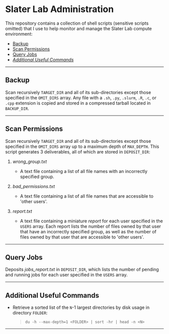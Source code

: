 # Slater Lab Administration

This repository contains a collection of shell scripts (sensitive scripts omitted) that I use to help monitor and manage the Slater Lab compute environment:

* [Backup](#backup)
* [Scan Permissions](#scan-permissions)
* [Query Jobs](#query-jobs)
* [*Additional Useful Commands*](#additional-useful-commands)

---

## Backup
 
Scan recursively `TARGET_DIR` and all of its sub-directories except those specified in the `OMIT_DIRS` array. Any file with a `.sh`, `.py`, `.slurm`, `.R`, `.c`, or `.cpp` extension is copied and stored in a compressed tarball located in `BACKUP_DIR`.

---

## Scan Permissions

Scan recursively `TARGET_DIR` and all of its sub-directories except those specified in the `OMIT_DIRS` array up to a maximum depth of `MAX_DEPTH`. This script generates 3 deliverables, all of which are stored in `DEPOSIT_DIR`:

1) *wrong_group.txt*

    * A text file containing a list of all file names with an incorrectly specified group.
    
2) *bad_permissions.txt*

    * A text file containing a list of all file names that are accessible to 'other users'.
    
3) *report.txt*

    * A text file containing a miniature *report* for each user specified in the `USERS` array. Each report lists the number of files owned by that user that have an incorrectly specified group, as well as the number of files owned by that user that are accessible to 'other users'.

---

## Query Jobs

Deposits *jobs_report.txt* in `DEPOSIT_DIR`, which lists the number of pending and running jobs for each user specified in the `USERS` array.

---

## Additional Useful Commands

* Retrieve a sorted list of the `N`-1 largest directories by disk usage in directory `FOLDER`:

    > `du -h --max-depth=1 <FOLDER> | sort -hr | head -n <N>` 

---
